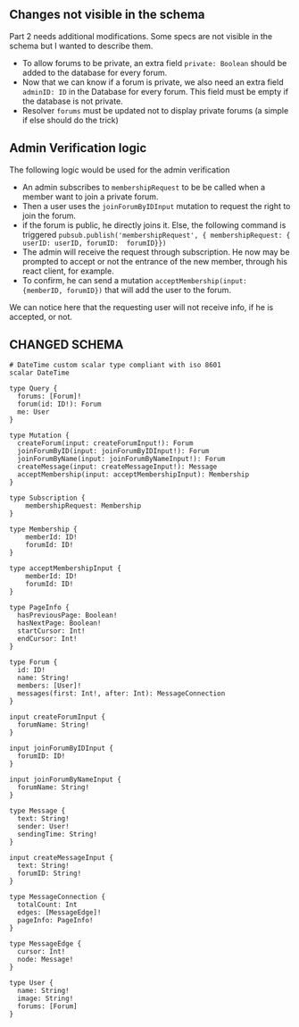 ## Changes not visible in the schema

Part 2 needs additional modifications. Some specs are not visible in the schema but I wanted to describe them.

- To allow forums to be private, an extra field `private: Boolean` should be added to the database for every forum.
- Now that we can know if a forum is private, we also need an extra field `adminID: ID` in the Database for every forum. This field must be empty if the database is not private.
- Resolver `forums` must be updated not to display private forums (a simple if else should do the trick)


## Admin Verification logic

The following logic would be used for the admin verification

- An admin subscribes to `membershipRequest` to be be called when a member want to join a private forum.
- Then a user uses the `joinForumByIDInput` mutation to request the right to join the forum.
- if the forum is public, he directly joins it. Else, the following command is triggered `pubsub.publish('membershipRequest', { membershipRequest: { userID: userID, forumID:  forumID}})`
- The admin will receive the request through subscription. He now may be prompted to accept or not the entrance of the new member, through his react client, for example.
- To confirm, he can send a mutation `acceptMembership(input: {memberID, forumID})` that will add the user to the forum.

We can notice here that the requesting user will not receive info, if he is accepted, or not.

## CHANGED SCHEMA

```gql
# DateTime custom scalar type compliant with iso 8601
scalar DateTime

type Query {
  forums: [Forum]!
  forum(id: ID!): Forum
  me: User
}

type Mutation {
  createForum(input: createForumInput!): Forum
  joinForumByID(input: joinForumByIDInput!): Forum
  joinForumByName(input: joinForumByNameInput!): Forum
  createMessage(input: createMessageInput!): Message
  acceptMembership(input: acceptMembershipInput): Membership
}

type Subscription {
    membershipRequest: Membership
}

type Membership {
    memberId: ID!
    forumId: ID!
}

type acceptMembershipInput {
    memberId: ID!
    forumId: ID!
}

type PageInfo {
  hasPreviousPage: Boolean!
  hasNextPage: Boolean!
  startCursor: Int!
  endCursor: Int!
}

type Forum {
  id: ID!
  name: String!
  members: [User]!
  messages(first: Int!, after: Int): MessageConnection
}

input createForumInput {
  forumName: String!
}

input joinForumByIDInput {
  forumID: ID!
}

input joinForumByNameInput {
  forumName: String!
}

type Message {
  text: String!
  sender: User!
  sendingTime: String!
}

input createMessageInput {
  text: String!
  forumID: String!
}

type MessageConnection {
  totalCount: Int
  edges: [MessageEdge]!
  pageInfo: PageInfo!
}

type MessageEdge {
  cursor: Int!
  node: Message!
}

type User {
  name: String!
  image: String!
  forums: [Forum]
}
```